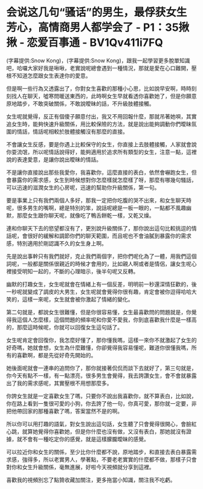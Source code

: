 # 会说这几句“骚话”的男生，最俘获女生芳心，高情商男人都学会了 - P1：35揪揪 - 恋爱百事通 - BV1Qv411i7FQ

(字幕提供:Snow Kong)，(字幕提供:Snow Kong)，跟我一起學習更多脫單知識吧，哈囉大家好我是啾啾，老實說呢總會遇到一種情況，那就是愛在心口難開，壓根不知道怎麼跟女生表達你的愛意。

但是啊一些行為又透露出了，你對女生喜歡的那種小心思，比如說早安啊，時時刻刻找人在聊天，噓寒問暖送東西的，此時啊女生早就看透你喜歡她了，但是你願意原地踏步，不敢突破關係，不敢說曖昧的話，不升級肢體接觸。

女生呢就覺得，反正有個傻子願意付出，我又不用回報什麼，那就吊著她唄，其實追女生時，能夠快速升級關係，用比較保險的方法，就是說出能夠調動你們曖昧氛圍的情話，情話呢相較於肢體接觸沒有那麼的直接。

不會讓女生反感，要是你遇上比較保守的女生，你直接上去肢體接觸，人家就會說你耍流氓，所以呢情話說得好，能夠適用於追求所有類型的女生，注意一點，這裡說的表達愛意，是讓你說出曖昧的情話。

不是讓你直接說出那些我愛你，我喜歡你，這麼直接的表白，依然會嚇跑女生，但會暴露你的需求感，女生到時候想對你怎麼樣就怎麼樣了呀，那麼有哪幾句騷話，可以迅速的滋潤女生的心房呢，迅速的幫助你升級關係，第一句。

要是事業上只有我們兩個人多好，那我一定把你吃腹的哭不出來，和女生聊天時呢，很多男生的嘴啊，總是特別的笨，說話呢總是一板一眼的，一點都不風趣幽默，那麼女生跟你聊天呢，就像吃了鴨舌餅乾一樣，又乾又燥。

連和你聊天下去的慾望都沒有了，更別說升級關係了，那你說出這句比較挑逗的情話呢，會很好的緩解和調節你們的聊天範圍，而且呢也不會油膩到暴露你的需求感，特別適用於剛認識不久的女生身上啊。

先是說出事幹只有我們就好，克止我們兩個字，把你們呢化為了一體，用我們這個詞呢，一般都是關係很親近的時候才會用的，比如親人啊或者是情侶，讓女生呢心裡接受明知一起的，不斷的心理暗示，後半句呢又反轉。

幽默的打趣女生，女生呢就會在情緒上有一個反差，明明前一秒還深情狂歡的，後一秒呢就變成了調皮的大男生，女生呢就會覺得你很有趣，肯定會被你逗得哈哈大笑的，這樣一來呢，女生就會被你激起了情緒的變化。

第二句就是，都說女生很難懂，但是你很容易懂，女生最喜歡問的問題就是，你覺得我這個人怎麼樣，這個問題的頻率呢和你愛不愛我，你到底喜歡我什麼是一樣高的，那麼這時候呢，你就可以回復女生這句話了。

女生呢肯定會回復你，我怎麼好懂了，那你懂我嗎，這樣一來你不就激起了女生的好奇嗎，她就會想，女生為什麼難懂，你卻覺得我容易懂呢，難道你很懂我嗎，所有的喜歡啊，都是先從好奇先開始的。

她後面呢就會一連串的追問你了，那你就接著侃侃而談下去就好了，第三句就是，你今天有點不一樣，有一點漂亮，很多男生會覺得，我去誇讚女生，會不會就暴露出了我的需求感呢，其實壓根不用想那麼多。

你誇女生就是一定喜歡女生了嗎，只要你不說出我喜歡你，就不算表白，比如說，你在路上看到一隻很可愛的小狗，你去誇了他一句，你真可愛，那你就一定要，非把他帶回家的那種喜歡了嗎，答案當然不是的啊。

所以你可以用打趣的語氣，對女生說出這句話，女生聽了只會覺得很開心，會臉紅心跳，就算她覺得你喜歡她，但是你什麼也沒有做，又沒有表白，那她就沒有證據，就不會有一種吃定你的感覺，就是這樣朦朧曖昧的感覺。

可以拉近你和女生的關係，至少比你什麼都不說，原地踏步，和直接去表白暴露需求感，強得多，所以老實男人，學著點，不要老老實實的什麼都不做，那樣子只會對你和女生升級關係，毫無進展，好啦今天視頻就分享到這裡。

喜歡我的視頻別忘了點贊收藏加關注，更多拖當小知識，關注我不吃虧。